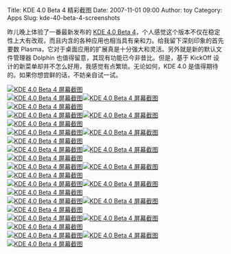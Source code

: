 Title: KDE 4.0 Beta 4 精彩截图
Date: 2007-11-01 09:00
Author: toy
Category: Apps
Slug: kde-40-beta-4-screenshots

昨儿晚上体验了一番最新发布的 [KDE 4.0 Beta
4](http://linuxtoy.org/archives/kde-40-beta-4-released.html)，个人感觉这个版本不仅在稳定性上大有改观，而且内含的各种应用也相当具有亲和力。给我留下深刻印象的首先要数
Plasma，它对于桌面应用的扩展真是十分强大和灵活。另外就是新的默认文件管理器
Dolphin 也值得留意，其现有功能已今非昔比。但是，基于 KickOff
设计的新菜单却并不怎么好用，我感觉有点繁琐。无论如何，KDE 4.0
是值得期待的。如果你想尝鲜的话，不妨亲自试一试。

[![KDE 4.0 Beta 4
屏幕截图](http://i.linuxtoy.org/i/kde40b4/01-thumb.png)](http://i.linuxtoy.org/i/kde40b4/01.png)  
[![KDE 4.0 Beta 4
屏幕截图](http://i.linuxtoy.org/i/kde40b4/02-thumb.png)](http://i.linuxtoy.org/i/kde40b4/02.png)[![KDE
4.0 Beta 4
屏幕截图](http://i.linuxtoy.org/i/kde40b4/03-thumb.png)](http://i.linuxtoy.org/i/kde40b4/03.png)[![KDE
4.0 Beta 4
屏幕截图](http://i.linuxtoy.org/i/kde40b4/04-thumb.png)](http://i.linuxtoy.org/i/kde40b4/04.png)  
[![KDE 4.0 Beta 4
屏幕截图](http://i.linuxtoy.org/i/kde40b4/05-thumb.png)](http://i.linuxtoy.org/i/kde40b4/05.png)[![KDE
4.0 Beta 4
屏幕截图](http://i.linuxtoy.org/i/kde40b4/06-thumb.png)](http://i.linuxtoy.org/i/kde40b4/06.png)[![KDE
4.0 Beta 4
屏幕截图](http://i.linuxtoy.org/i/kde40b4/07-thumb.png)](http://i.linuxtoy.org/i/kde40b4/07.png)  
[![KDE 4.0 Beta 4
屏幕截图](http://i.linuxtoy.org/i/kde40b4/08-thumb.png)](http://i.linuxtoy.org/i/kde40b4/08.png)[![KDE
4.0 Beta 4
屏幕截图](http://i.linuxtoy.org/i/kde40b4/09-thumb.png)](http://i.linuxtoy.org/i/kde40b4/09.png)[![KDE
4.0 Beta 4
屏幕截图](http://i.linuxtoy.org/i/kde40b4/10-thumb.png)](http://i.linuxtoy.org/i/kde40b4/10.png)  
[![KDE 4.0 Beta 4
屏幕截图](http://i.linuxtoy.org/i/kde40b4/11-thumb.png)](http://i.linuxtoy.org/i/kde40b4/11.png)[![KDE
4.0 Beta 4
屏幕截图](http://i.linuxtoy.org/i/kde40b4/12-thumb.png)](http://i.linuxtoy.org/i/kde40b4/12.png)[![KDE
4.0 Beta 4
屏幕截图](http://i.linuxtoy.org/i/kde40b4/13-thumb.png)](http://i.linuxtoy.org/i/kde40b4/13.png)  
[![KDE 4.0 Beta 4
屏幕截图](http://i.linuxtoy.org/i/kde40b4/14-thumb.png)](http://i.linuxtoy.org/i/kde40b4/14.png)[![KDE
4.0 Beta 4
屏幕截图](http://i.linuxtoy.org/i/kde40b4/15-thumb.png)](http://i.linuxtoy.org/i/kde40b4/15.png)[![KDE
4.0 Beta 4
屏幕截图](http://i.linuxtoy.org/i/kde40b4/16-thumb.png)](http://i.linuxtoy.org/i/kde40b4/16.png)  
[![KDE 4.0 Beta 4
屏幕截图](http://i.linuxtoy.org/i/kde40b4/17-thumb.png)](http://i.linuxtoy.org/i/kde40b4/17.png)[![KDE
4.0 Beta 4
屏幕截图](http://i.linuxtoy.org/i/kde40b4/18-thumb.png)](http://i.linuxtoy.org/i/kde40b4/18.png)[![KDE
4.0 Beta 4
屏幕截图](http://i.linuxtoy.org/i/kde40b4/19-thumb.png)](http://i.linuxtoy.org/i/kde40b4/19.png)  
[![KDE 4.0 Beta 4
屏幕截图](http://i.linuxtoy.org/i/kde40b4/20-thumb.png)](http://i.linuxtoy.org/i/kde40b4/20.png)[![KDE
4.0 Beta 4
屏幕截图](http://i.linuxtoy.org/i/kde40b4/21-thumb.png)](http://i.linuxtoy.org/i/kde40b4/21.png)[![KDE
4.0 Beta 4
屏幕截图](http://i.linuxtoy.org/i/kde40b4/22-thumb.png)](http://i.linuxtoy.org/i/kde40b4/22.png)  
[![KDE 4.0 Beta 4
屏幕截图](http://i.linuxtoy.org/i/kde40b4/23-thumb.png)](http://i.linuxtoy.org/i/kde40b4/23.png)[![KDE
4.0 Beta 4
屏幕截图](http://i.linuxtoy.org/i/kde40b4/24-thumb.png)](http://i.linuxtoy.org/i/kde40b4/24.png)[![KDE
4.0 Beta 4
屏幕截图](http://i.linuxtoy.org/i/kde40b4/25-thumb.png)](http://i.linuxtoy.org/i/kde40b4/25.png)  
[![KDE 4.0 Beta 4
屏幕截图](http://i.linuxtoy.org/i/kde40b4/26-thumb.png)](http://i.linuxtoy.org/i/kde40b4/26.png)[![KDE
4.0 Beta 4
屏幕截图](http://i.linuxtoy.org/i/kde40b4/27-thumb.png)](http://i.linuxtoy.org/i/kde40b4/27.png)[![KDE
4.0 Beta 4
屏幕截图](http://i.linuxtoy.org/i/kde40b4/28-thumb.png)](http://i.linuxtoy.org/i/kde40b4/28.png)
